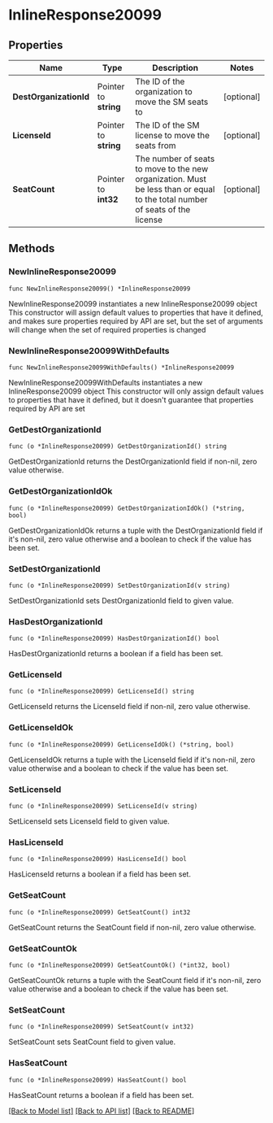 # InlineResponse20099

## Properties

Name | Type | Description | Notes
------------ | ------------- | ------------- | -------------
**DestOrganizationId** | Pointer to **string** | The ID of the organization to move the SM seats to | [optional] 
**LicenseId** | Pointer to **string** | The ID of the SM license to move the seats from | [optional] 
**SeatCount** | Pointer to **int32** | The number of seats to move to the new organization. Must be less than or equal to the total number of seats of the license | [optional] 

## Methods

### NewInlineResponse20099

`func NewInlineResponse20099() *InlineResponse20099`

NewInlineResponse20099 instantiates a new InlineResponse20099 object
This constructor will assign default values to properties that have it defined,
and makes sure properties required by API are set, but the set of arguments
will change when the set of required properties is changed

### NewInlineResponse20099WithDefaults

`func NewInlineResponse20099WithDefaults() *InlineResponse20099`

NewInlineResponse20099WithDefaults instantiates a new InlineResponse20099 object
This constructor will only assign default values to properties that have it defined,
but it doesn't guarantee that properties required by API are set

### GetDestOrganizationId

`func (o *InlineResponse20099) GetDestOrganizationId() string`

GetDestOrganizationId returns the DestOrganizationId field if non-nil, zero value otherwise.

### GetDestOrganizationIdOk

`func (o *InlineResponse20099) GetDestOrganizationIdOk() (*string, bool)`

GetDestOrganizationIdOk returns a tuple with the DestOrganizationId field if it's non-nil, zero value otherwise
and a boolean to check if the value has been set.

### SetDestOrganizationId

`func (o *InlineResponse20099) SetDestOrganizationId(v string)`

SetDestOrganizationId sets DestOrganizationId field to given value.

### HasDestOrganizationId

`func (o *InlineResponse20099) HasDestOrganizationId() bool`

HasDestOrganizationId returns a boolean if a field has been set.

### GetLicenseId

`func (o *InlineResponse20099) GetLicenseId() string`

GetLicenseId returns the LicenseId field if non-nil, zero value otherwise.

### GetLicenseIdOk

`func (o *InlineResponse20099) GetLicenseIdOk() (*string, bool)`

GetLicenseIdOk returns a tuple with the LicenseId field if it's non-nil, zero value otherwise
and a boolean to check if the value has been set.

### SetLicenseId

`func (o *InlineResponse20099) SetLicenseId(v string)`

SetLicenseId sets LicenseId field to given value.

### HasLicenseId

`func (o *InlineResponse20099) HasLicenseId() bool`

HasLicenseId returns a boolean if a field has been set.

### GetSeatCount

`func (o *InlineResponse20099) GetSeatCount() int32`

GetSeatCount returns the SeatCount field if non-nil, zero value otherwise.

### GetSeatCountOk

`func (o *InlineResponse20099) GetSeatCountOk() (*int32, bool)`

GetSeatCountOk returns a tuple with the SeatCount field if it's non-nil, zero value otherwise
and a boolean to check if the value has been set.

### SetSeatCount

`func (o *InlineResponse20099) SetSeatCount(v int32)`

SetSeatCount sets SeatCount field to given value.

### HasSeatCount

`func (o *InlineResponse20099) HasSeatCount() bool`

HasSeatCount returns a boolean if a field has been set.


[[Back to Model list]](../README.md#documentation-for-models) [[Back to API list]](../README.md#documentation-for-api-endpoints) [[Back to README]](../README.md)


